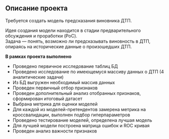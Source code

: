 ## Описание проекта

Требуется создать модель предсказания виновника ДТП. 

Идея создания модели находится в стадии предварительного обсуждения и проработки (PoC).<br>Задача — понять, возможно ли предсказывать виновность в ДТП, опираясь на исторические данные о произошедших ДТП.

**В рамках проекта выполнено**
- Проведено первичное исследование таблиц БД
- Проведено исследование по имеющемуся массиву данных о ДТП (4 аналитические задачи)
- Из БД выгружен необходимый массив данных
- Проведен первичный отбор признаков
- Проведен дополнительный анализ отобранных признаков, сформирован итоговый датасет
- Выбрана метрика для оценки моделей
- Для каждой из моделей-претендентов замерена метрика на кроссвалидации, выполнен подбор гиперпараметров
- Проведено тестирование моделей, определена лучшая модель
- Для лучшей модели построена матрица ошибок и ROC кривая
- Проведен анализ важности признаков

